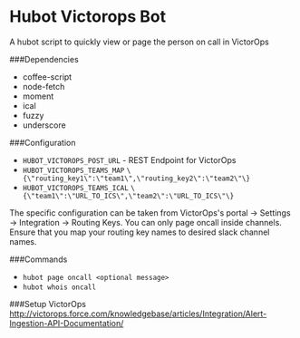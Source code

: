 # Hubot Victorops Bot
A hubot script to quickly view or page the person on call in VictorOps

###Dependencies
- coffee-script
- node-fetch
- moment
- ical
- fuzzy
- underscore

###Configuration
- `HUBOT_VICTOROPS_POST_URL` - REST Endpoint for VictorOps
- `HUBOT_VICTOROPS_TEAMS_MAP`  `\{\"routing_key1\":\"team1\",\"routing_key2\":\"team2\"\}`
- `HUBOT_VICTOROPS_TEAMS_ICAL` `\{\"team1\":\"URL_TO_ICS\",\"team2\":\"URL_TO_ICS\"\}`

The specific configuration can be taken from VictorOps's portal -> Settings -> Integration -> Routing Keys.
You can only page oncall inside channels. Ensure that you map your routing key names to desired slack channel names.

###Commands
- `hubot page oncall <optional message>`
- `hubot whois oncall`

###Setup VictorOps
http://victorops.force.com/knowledgebase/articles/Integration/Alert-Ingestion-API-Documentation/
